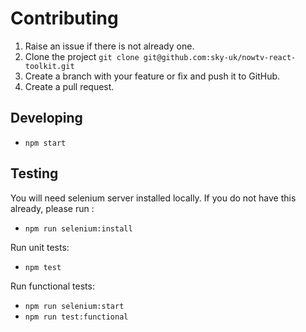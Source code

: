# Contributing

1. Raise an issue if there is not already one.
2. Clone the project `git clone git@github.com:sky-uk/nowtv-react-toolkit.git`
3. Create a branch with your feature or fix and push it to GitHub.
4. Create a pull request.

## Developing

 * `npm start`

## Testing

You will need selenium server installed locally.  If you do not have this already, please run :
  * `npm run selenium:install`

Run unit tests:
 * `npm test`

Run functional tests:
 * `npm run selenium:start`
 * `npm run test:functional`
